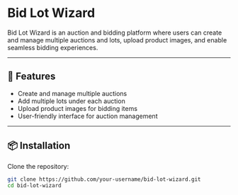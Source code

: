 # Bid Lot Wizard

Bid Lot Wizard is an auction and bidding platform where users can create and manage multiple auctions and lots, upload product images, and enable seamless bidding experiences.

---

## 🚀 Features
- Create and manage multiple auctions
- Add multiple lots under each auction
- Upload product images for bidding items
- User-friendly interface for auction management

---

## 📦 Installation

Clone the repository:
```bash
git clone https://github.com/your-username/bid-lot-wizard.git
cd bid-lot-wizard

